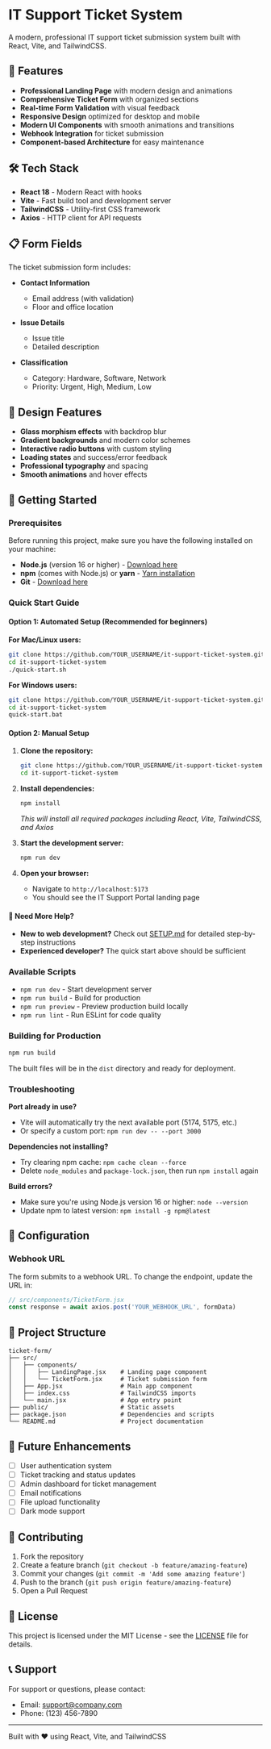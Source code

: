 # IT Support Ticket System

A modern, professional IT support ticket submission system built with React, Vite, and TailwindCSS.

## 🚀 Features

- **Professional Landing Page** with modern design and animations
- **Comprehensive Ticket Form** with organized sections
- **Real-time Form Validation** with visual feedback
- **Responsive Design** optimized for desktop and mobile
- **Modern UI Components** with smooth animations and transitions
- **Webhook Integration** for ticket submission
- **Component-based Architecture** for easy maintenance

## 🛠️ Tech Stack

- **React 18** - Modern React with hooks
- **Vite** - Fast build tool and development server
- **TailwindCSS** - Utility-first CSS framework
- **Axios** - HTTP client for API requests

## 📋 Form Fields

The ticket submission form includes:

- **Contact Information**
  - Email address (with validation)
  - Floor and office location

- **Issue Details**
  - Issue title
  - Detailed description

- **Classification**
  - Category: Hardware, Software, Network
  - Priority: Urgent, High, Medium, Low

## 🎨 Design Features

- **Glass morphism effects** with backdrop blur
- **Gradient backgrounds** and modern color schemes
- **Interactive radio buttons** with custom styling
- **Loading states** and success/error feedback
- **Professional typography** and spacing
- **Smooth animations** and hover effects

## 🚀 Getting Started

### Prerequisites

Before running this project, make sure you have the following installed on your machine:

- **Node.js** (version 16 or higher) - [Download here](https://nodejs.org/)
- **npm** (comes with Node.js) or **yarn** - [Yarn installation](https://yarnpkg.com/getting-started/install)
- **Git** - [Download here](https://git-scm.com/downloads)

### Quick Start Guide

#### Option 1: Automated Setup (Recommended for beginners)

**For Mac/Linux users:**
```bash
git clone https://github.com/YOUR_USERNAME/it-support-ticket-system.git
cd it-support-ticket-system
./quick-start.sh
```

**For Windows users:**
```bash
git clone https://github.com/YOUR_USERNAME/it-support-ticket-system.git
cd it-support-ticket-system
quick-start.bat
```

#### Option 2: Manual Setup

1. **Clone the repository:**
   ```bash
   git clone https://github.com/YOUR_USERNAME/it-support-ticket-system.git
   cd it-support-ticket-system
   ```

2. **Install dependencies:**
   ```bash
   npm install
   ```
   *This will install all required packages including React, Vite, TailwindCSS, and Axios*

3. **Start the development server:**
   ```bash
   npm run dev
   ```

4. **Open your browser:**
   - Navigate to `http://localhost:5173`
   - You should see the IT Support Portal landing page

#### 📖 Need More Help?

- **New to web development?** Check out [SETUP.md](SETUP.md) for detailed step-by-step instructions
- **Experienced developer?** The quick start above should be sufficient

### Available Scripts

- `npm run dev` - Start development server
- `npm run build` - Build for production
- `npm run preview` - Preview production build locally
- `npm run lint` - Run ESLint for code quality

### Building for Production

```bash
npm run build
```

The built files will be in the `dist` directory and ready for deployment.

### Troubleshooting

**Port already in use?**
- Vite will automatically try the next available port (5174, 5175, etc.)
- Or specify a custom port: `npm run dev -- --port 3000`

**Dependencies not installing?**
- Try clearing npm cache: `npm cache clean --force`
- Delete `node_modules` and `package-lock.json`, then run `npm install` again

**Build errors?**
- Make sure you're using Node.js version 16 or higher: `node --version`
- Update npm to latest version: `npm install -g npm@latest`

## 🔧 Configuration

### Webhook URL

The form submits to a webhook URL. To change the endpoint, update the URL in:
```javascript
// src/components/TicketForm.jsx
const response = await axios.post('YOUR_WEBHOOK_URL', formData)
```

## 📁 Project Structure

```
ticket-form/
├── src/
│   ├── components/
│   │   ├── LandingPage.jsx    # Landing page component
│   │   └── TicketForm.jsx     # Ticket submission form
│   ├── App.jsx                # Main app component
│   ├── index.css              # TailwindCSS imports
│   └── main.jsx               # App entry point
├── public/                    # Static assets
├── package.json               # Dependencies and scripts
└── README.md                  # Project documentation
```

## 🎯 Future Enhancements

- [ ] User authentication system
- [ ] Ticket tracking and status updates
- [ ] Admin dashboard for ticket management
- [ ] Email notifications
- [ ] File upload functionality
- [ ] Dark mode support

## 🤝 Contributing

1. Fork the repository
2. Create a feature branch (`git checkout -b feature/amazing-feature`)
3. Commit your changes (`git commit -m 'Add some amazing feature'`)
4. Push to the branch (`git push origin feature/amazing-feature`)
5. Open a Pull Request

## 📝 License

This project is licensed under the MIT License - see the [LICENSE](LICENSE) file for details.

## 📞 Support

For support or questions, please contact:
- Email: support@company.com
- Phone: (123) 456-7890

---

Built with ❤️ using React, Vite, and TailwindCSS